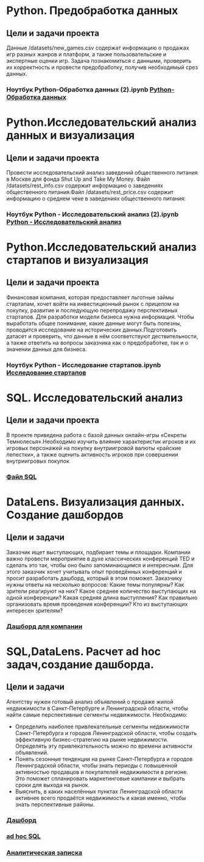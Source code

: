 # Python. Предобработка данных
## Цели и задачи проекта
Данные /datasets/new_games.csv содержат информацию о продажах игр разных жанров и платформ, а также пользовательские и экспертные оценки игр. Задача познакомиться с данными, проверить их корректность и провести предобработку, получив необходимый срез данных.
### Ноутбук Python-Обработка данных (2).ipynb [Python-Обработка данных](https://github.com/Anastasiya6746/Practicum_projects/blob/main/Python-Обработка%20данных%20(2).ipynb)

# Python.Исследовательский анализ данных и визуализация
## Цели и задачи проекта
Провести исследовательский анализ заведений общественного питания в Москве для фонда Shut Up and Take My Money.
Файл /datasets/rest_info.csv содержит информацию о заведениях общественного питания.Файл /datasets/rest_price.csv содержит информацию о среднем чеке в заведениях общественного питания:
### Ноутбук Python - Исследовательский анализ  (2).ipynb [Python - Исследовательский анализ](https://github.com/Anastasiya6746/Practicum_projects/blob/main/Python%20-%20Исследовательский%20анализ%20%20(2)%20(1).ipynb)


# Python.Исследовательский анализ стартапов и визуализация
## Цели и задачи проекта
Финансовая компания, которая предоставляет льготные займы стартапам, хочет войти на инвестиционный рынок с прицелом на покупку, развитие и последующую перепродажу перспективных стартапов. Для разработки модели бизнеса нужна информация. Чтобы выработать общее понимание, какие данные могут быть полезны, проводится исследование на исторических данных.Подготовить датасет и проверить, что данные в нём соответствуют дествительности, а также ответить на вопросы заказчика как о предобработке, так и о значении данных для бизнеса.
### Ноутбук Python - Исследование стартапов.ipynb [Исследование стартапов](https://github.com/Anastasiya6746/Practicum_projects/blob/main/Python%20-Исследование%20стартапов.ipynb)

# SQL. Исследовательский анализ
## Цели и задачи проекта
В проекте приведена работа с базой данных онлайн-игры «Секреты Темнолесья».Необходимо изучить влияние характеристик игроков и их игровых персонажей 
на покупку внутриигровой валюты «райские лепестки», а также оценить активность игроков при совершении внутриигровых покупок
### [Файл SQL](https://github.com/Anastasiya6746/Practicum_projects/blob/main/Анализ%20игры.sql)


# DataLens. Визуализация данных. Создание дашбордов
## Цели и задачи
Заказчик ищет выступающих, подбирает темы и площадки. Компании важно провести мероприятие в духе классических конференций TED и сделать это так, чтобы оно было запоминающимся и интересным. Для этого заказчик хочет учитывать опыт проведённых конференций и просит разработать дашборд, который в этом поможет.
Заказчику нужны ответы на несколько вопросов:
Какие темы популярны? Как зрители реагируют на них?
Какое среднее количество выступающих на одной конференции?
Какая средняя длина выступления? Как правильно организовать время проведения конференции?
Кто из выступающих интересен зрителям?
### [Дашборд для компании](https://datalens.yandex/ses3nvk3x900e)


# SQL,DataLens. Расчет ad hoc задач,создание дашборда.
## Цели и задачи
Агентству нужен готовый анализ объявлений о продаже жилой недвижимости в Санкт-Петербурге и Ленинградской области, чтобы найти самые перспективные сегменты недвижимости. Необходимо:
- Определить наиболее привлекательные сегменты недвижимости Санкт-Петербурга и городов Ленинградской области, чтобы создать эффективную бизнес-стратегию на рынке недвижимости. Определять эту привлекательность можно по времени активности объявлений.
- Понять сезонные тенденции на рынке Санкт-Петербурга и городов Ленинградской области, чтобы знать периоды с повышенной активностью продавцов и покупателей недвижимости в регионе. Это поможет спланировать маркетинговые кампании и выбрать сроки для выхода на рынок.
- Выяснить, в каких населённых пунктах Ленинградской области активнее всего продаётся недвижимость и какая именно, чтобы знать перспективные районы.

### [Дашборд](https://datalens.yandex/h65fbxbv7wye3) 
### [ad hoc SQL](https://github.com/Anastasiya6746/Practicum_projects/blob/main/Анализ%20недвижимости/Анализ%20для%20агенства%20недвижимости.sql)
### [Аналитическая записка](https://github.com/Anastasiya6746/Practicum_projects/blob/main/Анализ%20недвижимости/Аналитическая%20записка%20анализ%20недвижимости.docx)
